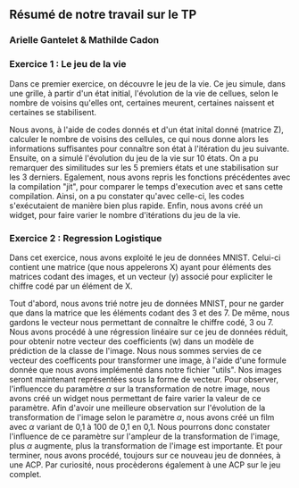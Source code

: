 ## Résumé de notre travail sur le TP
### Arielle Gantelet & Mathilde Cadon


### Exercice 1 :  Le jeu de la vie

Dans ce premier exercice, on découvre le jeu de la vie. Ce jeu simule, dans une grille, à partir d'un état initial, l'évolution de la vie de cellues, selon le nombre de voisins qu'elles ont, certaines meurent, certaines naissent et certaines se stabilisent.

Nous avons, à l'aide de codes donnés et d'un état inital donné (matrice Z), calculer le nombre de voisins des cellules, ce qui nous donne alors les informations suffisantes pour connaître son état à l'itération du jeu suivante. 
Ensuite, on a simulé l'évolution du jeu de la vie sur 10 états. On a pu remarquer des similitudes sur les 5 premiers états et une stabilisation sur les 3 derniers.
Egalement, nous avons repris les fonctions précédentes avec la compilation "jit", pour comparer le temps d'execution avec et sans cette compilation. Ainsi, on a pu constater qu'avec celle-ci, les codes s'exécutaient de manière bien plus rapide.
Enfin, nous avons créé un widget, pour faire varier le nombre d'itérations du jeu de la vie.

### Exercice 2 : Regression Logistique

Dans cet exercice, nous avons exploité le jeu de données MNIST. Celui-ci contient une matrice (que nous appelerons X) ayant pour éléments des matrices codant des images, et un vecteur (y) associé pour expliciter le chiffre codé par un élément de X.

Tout d'abord, nous avons trié notre jeu de données MNIST, pour ne garder que dans la matrice que les éléments codant des 3 et des 7. De même, nous gardons le vecteur nous permettant de connaître le chiffre codé, 3 ou 7.
Nous avons procédé à une régression linéaire sur ce jeu de données réduit, pour obtenir notre vecteur des coefficients (w) dans un modèle de prédiction de la classe de l'image. Nous nous sommes servies de ce vecteur des coefficents pour transformer une image, à l'aide d'une formule donnée que nous avons implémenté dans notre fichier "utils". Nos images seront maintenant représentées sous la forme de vecteur.
Pour observer, l'influencce du paramètre $\alpha$ sur la transformation de notre image, nous avons créé un widget nous permettant de faire varier la valeur de ce paramètre. Afin d'avoir une meilleure observation sur l'évolution de la transformation de l'image selon le paramètre $\alpha$, nous avons créé un film avec $\alpha$ variant de 0,1 à 100 de 0,1 en 0,1.
Nous pourrons donc constater l'influence de ce paramètre sur l'ampleur de la transformation de l'image, plus $\alpha$ augmente, plus la transformation de l'image est importante.
Et pour terminer, nous avons procédé, toujours sur ce nouveau jeu de données, à une ACP. Par curiosité, nous procèderons également à une ACP sur le jeu complet.